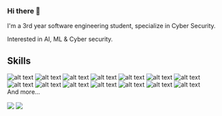 ### Hi there 👋
I'm a 3rd year software engineering student, specialize in Cyber Security.
<br>

Interested in AI, ML & Cyber security.
<br>
## Skills
![alt text](https://img.shields.io/badge/Python-3776AB?style=for-the-badge&logo=python&logoColor=white)
![alt text](https://img.shields.io/badge/Java-ED8B00?style=for-the-badge&logo=java&logoColor=white)
![alt text](https://img.shields.io/badge/C-00599C?style=for-the-badge&logo=c&logoColor=white)
![alt text](https://img.shields.io/badge/C%23-239120?style=for-the-badge&logo=c-sharp&logoColor=white)
![alt text](https://img.shields.io/badge/PHP-777BB4?style=for-the-badge&logo=php&logoColor=white)
![alt text](https://img.shields.io/badge/HTML-239120?style=for-the-badge&logo=html5&logoColor=white)
![alt text](https://img.shields.io/badge/JavaScript-323330?style=for-the-badge&logo=javascript&logoColor=F7DF1E)
<br>
![alt text](https://img.shields.io/badge/Android-3DDC84?style=for-the-badge&logo=android&logoColor=white)
![alt text](https://img.shields.io/badge/Linux-FCC624?style=for-the-badge&logo=linux&logoColor=black)
![alt text](https://img.shields.io/badge/Kali_Linux-557C94?style=for-the-badge&logo=kali-linux&logoColor=white)
![alt text](https://img.shields.io/badge/Unity-100000?style=for-the-badge&logo=unity&logoColor=white)
![alt text](https://img.shields.io/badge/Git-F05032?style=for-the-badge&logo=git&logoColor=white)
![alt text](https://img.shields.io/badge/Selenium-43B02A?style=for-the-badge&logo=Selenium&logoColor=white)
![alt text](https://img.shields.io/badge/Trello-0052CC?style=for-the-badge&logo=trello&logoColor=white)
<br>And more...
<!--
**arpel30/arpel30** is a ✨ _special_ ✨ repository because its `README.md` (this file) appears on your GitHub profile.

Here are some ideas to get you started:

- 🔭 I’m currently working on ...
- 🌱 I’m currently learning ...
- 👯 I’m looking to collaborate on ...
- 🤔 I’m looking for help with ...
- 💬 Ask me about ...
- 📫 How to reach me: ...
- 😄 Pronouns: ...
- ⚡ Fun fact: ...
-->
<img align="center" src="https://github-readme-stats.vercel.app/api/top-langs/?username=arpel30&theme=dark&langs_count=8&hide=E,makefile" />
<img align="center" src="https://github-readme-stats.vercel.app/api/?username=arpel30&theme=dark" />
